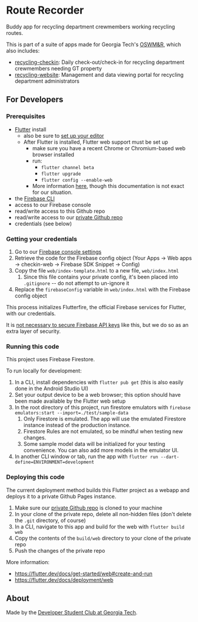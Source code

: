 # Route Recorder

Buddy app for recycling department crewmembers working recycling routes.

This is part of a suite of apps made for Georgia Tech's [OSWM&R](http://www.recycle.gatech.edu/), which also includes:
* [recycling-checkin](https://github.com/dscgt/recycling_checkin): Daily check-out/check-in for recycling department crewmembers needing GT property
* [recycling-website](https://github.com/dscgt/recycling_website): Management and data viewing portal for recycling department administrators

## For Developers

### Prerequisites

* [Flutter](https://flutter.dev/docs/get-started/install) install
   * also be sure to [set up your editor](https://flutter.dev/docs/get-started/editor?tab=androidstudio)
   * After Flutter is installed, Flutter web support must be set up
      * make sure you have a recent Chrome or Chromium-based web browser installed
      * run:
         * `flutter channel beta`
         * `flutter upgrade`
         * `flutter config --enable-web`
      * More information [here](https://flutter.dev/docs/get-started/web), though this documentation is not exact for our situation.
* the [Firebase CLI](https://firebase.google.com/docs/cli)
* access to our Firebase console
* read/write access to this Github repo
* read/write access to our [private Github repo](https://github.gatech.edu/dscgt/recycling_checkin_dist)
* credentials (see below)

### Getting your credentials

1. Go to our [Firebase console settings](https://console.firebase.google.com/u/0/project/gt-recycling/settings/general/)
1. Retrieve the code for the Firebase config object (Your Apps -> Web apps -> checkin-web -> Firebase SDK Snippet -> Config)
1. Copy the file `web/index-template.html` to a new file, `web/index.html`
   1. Since this file contains your private config, it's been placed into `.gitignore` -- do not attempt to un-ignore it
1. Replace the `firebaseConfig` variable in `web/index.html` with the Firebase config object

This process initializes Flutterfire, the official Firebase services for Flutter, with our credentials.

It is [not necessary to secure Firebase API keys](https://firebase.google.com/docs/projects/api-keys) like this, but we do so as an extra layer of security.

### Running this code

This project uses Firebase Firestore.

To run locally for development:

1. In a CLI, install dependencies with `flutter pub get` (this is also easily done in the Android Studio UI)
1. Set your output device to be a web browser; this option should have been made available by the Flutter web setup
1. In the root directory of this project, run firestore emulators with `firebase emulators:start --import=./test/sample-data`
   1. Only Firestore is emulated. The app will use the emulated Firestore instance instead of the production instance.
   1. Firestore Rules are not emulated, so be mindful when testing new changes.
   1. Some sample model data will be initialized for your testing convenience. You can also add more models in the emulator UI.
1. In another CLI window or tab, run the app with `flutter run --dart-define=ENVIRONMENT=development`

### Deploying this code

The current deployment method builds this Flutter project as a webapp and deploys it to a private Github Pages instance.

1. Make sure our [private Github repo](https://github.gatech.edu/dscgt/route_recorder_dist) is cloned to your machine
1. In your clone of the private repo, delete all non-hidden files (don't delete the `.git` directory, of course)
1. In a CLI, navigate to this app and build for the web with `flutter build web`
1. Copy the contents of the `build/web` directory to your clone of the private repo
1. Push the changes of the private repo

More information:

* https://flutter.dev/docs/get-started/web#create-and-run
* https://flutter.dev/docs/deployment/web

## About

Made by the [Developer Student Club at Georgia Tech](https://dscgt.club/).
